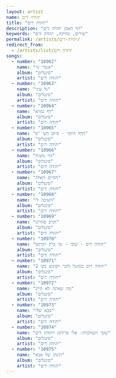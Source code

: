 ```yaml
---
layout: artist
name: יהודה דים
title: "יהודה דים"
description: "דף האמן יהודה דים"
keywords: "שירים, מוזיקה, יהודה דים"
permalink: /artists/יהודה-דים/
redirect_from:
  - /artists/list/יהודה דים
songs:
  - number: "10962"
    name: "אשרי מי"
    album: "סינגלים"
    artist: "יהודה דים"
  - number: "10963"
    name: "גל עיני"
    album: "סינגלים"
    artist: "יהודה דים"
  - number: "10964"
    name: "דף גמרא"
    album: "סינגלים"
    artist: "יהודה דים"
  - number: "10965"
    name: "הדף היומי - סיום הש''ס"
    album: "סינגלים"
    artist: "יהודה דים"
  - number: "10966"
    name: "הוי משיח"
    album: "סינגלים"
    artist: "יהודה דים"
  - number: "10967"
    name: "החיים האלה"
    album: "סינגלים"
    artist: "יהודה דים"
  - number: "10968"
    name: "השיבה לי"
    album: "סינגלים"
    artist: "יהודה דים"
  - number: "10969"
    name: "וקרב פזורינו"
    album: "סינגלים"
    artist: "יהודה דים"
  - number: "10970"
    name: "יהודה דים - שובי - שי ברק רמיקס"
    album: "סינגלים"
    artist: "יהודה דים"
  - number: "10971"
    name: "יהודה דים בסינגל לזכר הפיגוע בקו 2"
    album: "סינגלים"
    artist: "יהודה דים"
  - number: "10972"
    name: "מה שאתה לא חייב"
    album: "סינגלים"
    artist: "יהודה דים"
  - number: "10973"
    name: "סבא שלי"
    album: "סינגלים"
    artist: "יהודה דים"
  - number: "10974"
    name: "שובי השולמית- אלי פרידמן ויהודה דים"
    album: "סינגלים"
    artist: "יהודה דים"
  - number: "10975"
    name: "תינוק של אבא"
    album: "סינגלים"
    artist: "יהודה דים"
---
```

